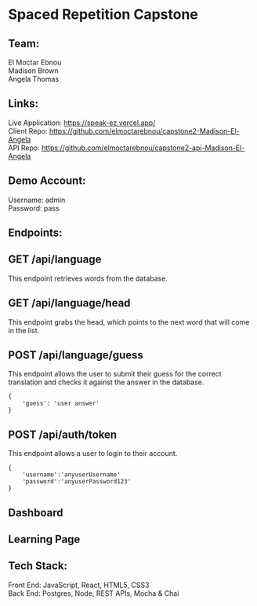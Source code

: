 # Spaced Repetition Capstone

## Team:
El Moctar Ebnou
<br/>
Madison Brown
<br/>
Angela Thomas


## Links:
Live Application: https://speak-ez.vercel.app/
<br/>
Client Repo: https://github.com/elmoctarebnou/capstone2-Madison-El-Angela
<br/>
API Repo: https://github.com/elmoctarebnou/capstone2-api-Madison-El-Angela


## Demo Account:

Username: admin
<br/>
Password: pass

## Endpoints:

## GET /api/language
This endpoint retrieves words from the database.

## GET /api/language/head
This endpoint grabs the head, which points to the next word that will come in the list.

## POST /api/language/guess
This endpoint allows the user to submit their guess for the correct translation and checks it against the answer in the database.

```
{
    'guess': 'user answer'
}
```

## POST /api/auth/token
This endpoint allows a user to login to their account.

```
{
    'username':'anyuserUsername'
    'password':'anyuserPassword123'
}
```

## Dashboard

## Learning Page

## Tech Stack:
Front End: JavaScript, React, HTML5, CSS3
<br/>
Back End: Postgres, Node, REST APIs, Mocha & Chai